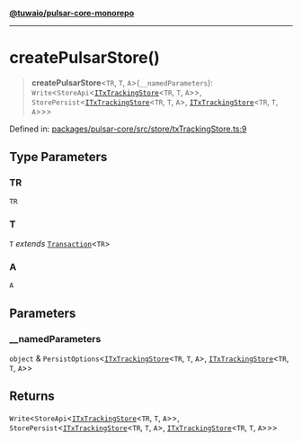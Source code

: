 [**@tuwaio/pulsar-core-monorepo**](../../../README.md)

***

# createPulsarStore()

> **createPulsarStore**\<`TR`, `T`, `A`\>(`__namedParameters`): `Write`\<`StoreApi`\<[`ITxTrackingStore`](../type-aliases/ITxTrackingStore.md)\<`TR`, `T`, `A`\>\>, `StorePersist`\<[`ITxTrackingStore`](../type-aliases/ITxTrackingStore.md)\<`TR`, `T`, `A`\>, [`ITxTrackingStore`](../type-aliases/ITxTrackingStore.md)\<`TR`, `T`, `A`\>\>\>

Defined in: [packages/pulsar-core/src/store/txTrackingStore.ts:9](https://github.com/TuwaIO/pulsar-core/blob/c240bb5d3e8c1654c70ed6317097503807beff23/packages/pulsar-core/src/store/txTrackingStore.ts#L9)

## Type Parameters

### TR

`TR`

### T

`T` *extends* [`Transaction`](../type-aliases/Transaction.md)\<`TR`\>

### A

`A`

## Parameters

### \_\_namedParameters

`object` & `PersistOptions`\<[`ITxTrackingStore`](../type-aliases/ITxTrackingStore.md)\<`TR`, `T`, `A`\>, [`ITxTrackingStore`](../type-aliases/ITxTrackingStore.md)\<`TR`, `T`, `A`\>\>

## Returns

`Write`\<`StoreApi`\<[`ITxTrackingStore`](../type-aliases/ITxTrackingStore.md)\<`TR`, `T`, `A`\>\>, `StorePersist`\<[`ITxTrackingStore`](../type-aliases/ITxTrackingStore.md)\<`TR`, `T`, `A`\>, [`ITxTrackingStore`](../type-aliases/ITxTrackingStore.md)\<`TR`, `T`, `A`\>\>\>
